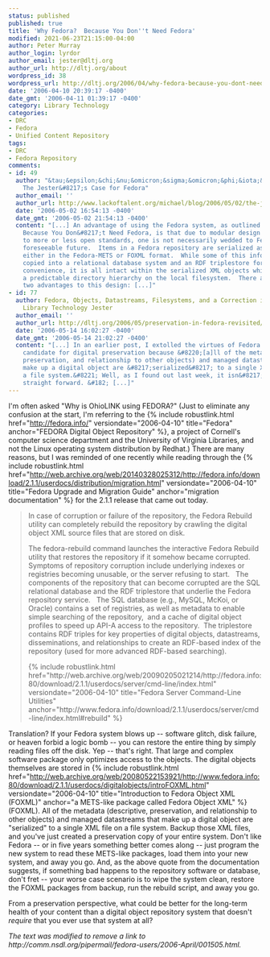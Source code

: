 ```yaml
---
status: published
published: true
title: 'Why Fedora?  Because You Don''t Need Fedora'
modified: 2021-06-23T21:15:00-04:00
author: Peter Murray
author_login: lyrdor
author_email: jester@dltj.org
author_url: http://dltj.org/about
wordpress_id: 38
wordpress_url: http://dltj.org/2006/04/why-fedora-because-you-dont-need-fedora/
date: '2006-04-10 20:39:17 -0400'
date_gmt: '2006-04-11 01:39:17 -0400'
category: Library Technology
categories:
- DRC
- Fedora
- Unified Content Repository
tags:
- DRC
- Fedora Repository
comments:
- id: 49
  author: "&tau;&epsilon;&chi;&nu;&omicron;&sigma;&omicron;&phi;&iota;&alpha; &raquo;
    The Jester&#8217;s Case for Fedora"
  author_email: ''
  author_url: http://www.lackoftalent.org/michael/blog/2006/05/02/the-jesters-case-for-fedora/
  date: '2006-05-02 16:54:13 -0400'
  date_gmt: '2006-05-02 21:54:13 -0400'
  content: "[...] An advantage of using the Fedora system, as outlined in Why Fedora?
    Because You Don&#8217;t Need Fedora, is that due to modular design and adherence
    to more or less open standards, one is not necessarily wedded to Fedora for the
    foreseeable future.  Items in a Fedora repository are serialized as XML objects,
    either in the Fedora-METS or FOXML format.  While some of this information is
    copied into a relational database system and an RDF triplestore for speed and
    convenience, it is all intact within the serialized XML objects which reside in
    a predictable directory hierarchy on the local filesystem.  There are at least
    two advantages to this design: [...]"
- id: 77
  author: Fedora, Objects, Datastreams, Filesystems, and a Correction in Disruptive
    Library Technology Jester
  author_email: ''
  author_url: http://dltj.org/2006/05/preservation-in-fedora-revisited/
  date: '2006-05-14 16:02:27 -0400'
  date_gmt: '2006-05-14 21:02:27 -0400'
  content: "[...] In an earlier post, I extolled the virtues of Fedora as an ideal
    candidate for digital preservation because &#8220;[a]ll of the metadata (descriptive,
    preservation, and relationship to other objects) and managed datastreams that
    make up a digital object are &#8217;serialized&#8217; to a single XML file on
    a file system.&#8221; Well, as I found out last week, it isn&#8217;t quite that
    straight forward. &#182; [...]"
---
```

I'm often asked "Why is OhioLINK using FEDORA?" (Just to eliminate any confusion at the start, I'm referring to the {% include robustlink.html href="http://fedora.info/" versiondate="2006-04-10" title="Fedora" anchor="FEDORA Digital Object Repository" %}, a project of Cornell's computer science department and the University of Virginia Libraries, and not the Linux operating system distribution by Redhat.)
There are many reasons, but I was reminded of one recently while reading through the {% include robustlink.html href="http://web.archive.org/web/20140328025312/http://fedora.info/download/2.1.1/userdocs/distribution/migration.html" versiondate="2006-04-10" title="Fedora Upgrade and Migration Guide" anchor="migration documentation" %} for the 2.1.1 release that came out today.

<blockquote><p>In case of corruption or failure of the repository, the Fedora Rebuild utility can completely rebuild the repository by crawling the digital object XML source files that are stored on disk.</p>
<p>The fedora-rebuild command launches the interactive Fedora Rebuild utility that restores the repository if it somehow became corrupted.&nbsp;&nbsp; Symptoms of repository corruption include underlying indexes or registries becoming unusable, or the server refusing to start.&nbsp;&nbsp; The components of the repository that can become corrupted are the SQL relational database and the RDF triplestore that underlie the Fedora repository service.&nbsp;&nbsp; The SQL database (e.g., MySQL, McKoi, or Oracle) contains a set of registries, as well as metadata to enable simple searching of the repository,&nbsp; and a cache of digital object profiles to speed up API-A access to the repository.&nbsp; The triplestore contains RDF triples for key properties of digital objects, datastreams, disseminations, and relationships to create an RDF-based index of the repository (used for more advanced RDF-based searching).</p>
<p>{% include robustlink.html href="http://web.archive.org/web/20090205021214/http://fedora.info:80/download/2.1.1/userdocs/server/cmd-line/index.html" versiondate="2006-04-10" title="Fedora Server Command-Line Utilities" anchor="http://www.fedora.info/download/2.1.1/userdocs/server/cmd-line/index.html#rebuild" %}</p></blockquote>

Translation?
If your Fedora system blows up -- software glitch, disk failure, or heaven forbid a logic bomb -- you can restore the entire thing by simply reading files off the disk.
Yep -- that's right.
That large and complex software package only optimizes access to the objects.
The digital objects themselves are stored in {% include robustlink.html href="http://web.archive.org/web/20080522153921/http://www.fedora.info:80/download/2.1.1/userdocs/digitalobjects/introFOXML.html" versiondate="2006-04-10" title="Introduction to Fedora Object XML (FOXML)" anchor="a METS-like package called Fedora Object XML" %} (FOXML).
All of the metadata (descriptive, preservation, and relationship to other objects) and managed datastreams that make up a digital object are "serialized" to a single XML file on a file system.
Backup those XML files, and you've just created a preservation copy of your entire system.
Don't like Fedora -- or in five years something better comes along -- just program the new system to read these METS-like packages, load them into your new system, and away you go.
And, as the above quote from the documentation suggests, if something bad happens to the repository software or database, don't fret -- your worse case scenario is to wipe the system clean, restore the FOXML packages from backup, run the rebuild script, and away you go.

From a preservation perspective, what could be better for the long-term health of your content than a digital object repository system that doesn't <i>require </i>that you ever use that system at all?

<p style="padding:0;margin:0;font-style:italic;">The text was modified to remove a link to http://comm.nsdl.org/pipermail/fedora-users/2006-April/001505.html.</p>
